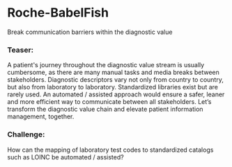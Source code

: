 # Roche-BabelFish
Break communication barriers within the diagnostic value
### Teaser:
A patient's journey throughout the diagnostic value stream is usually cumbersome, as there are many manual tasks and media breaks between stakeholders. Diagnostic descriptors vary not only from country to country, but also from laboratory to laboratory. Standardized libraries exist but are rarely used. An automated / assisted approach would ensure a safer, leaner and more efficient way to communicate between all stakeholders.
Let’s transform the diagnostic value chain and elevate patient information management, together.
### Challenge:
How can the mapping of laboratory test codes to standardized catalogs such as LOINC be automated / assisted?
